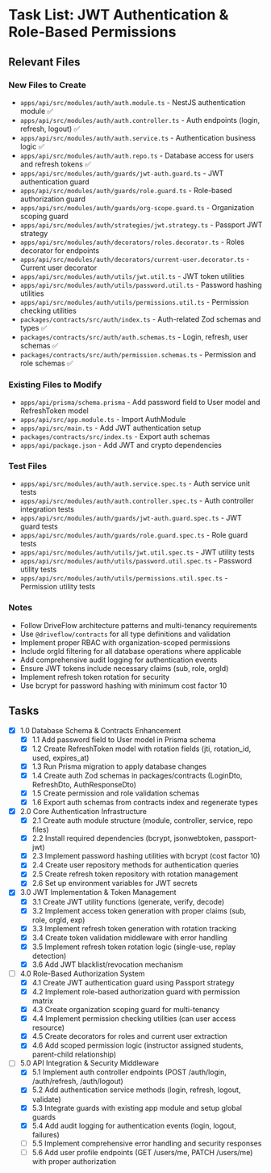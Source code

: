 # Task List: JWT Authentication & Role-Based Permissions

## Relevant Files

### New Files to Create
- `apps/api/src/modules/auth/auth.module.ts` - NestJS authentication module ✅
- `apps/api/src/modules/auth/auth.controller.ts` - Auth endpoints (login, refresh, logout) ✅
- `apps/api/src/modules/auth/auth.service.ts` - Authentication business logic ✅
- `apps/api/src/modules/auth/auth.repo.ts` - Database access for users and refresh tokens ✅
- `apps/api/src/modules/auth/guards/jwt-auth.guard.ts` - JWT authentication guard
- `apps/api/src/modules/auth/guards/role.guard.ts` - Role-based authorization guard
- `apps/api/src/modules/auth/guards/org-scope.guard.ts` - Organization scoping guard
- `apps/api/src/modules/auth/strategies/jwt.strategy.ts` - Passport JWT strategy
- `apps/api/src/modules/auth/decorators/roles.decorator.ts` - Roles decorator for endpoints
- `apps/api/src/modules/auth/decorators/current-user.decorator.ts` - Current user decorator
- `apps/api/src/modules/auth/utils/jwt.util.ts` - JWT token utilities
- `apps/api/src/modules/auth/utils/password.util.ts` - Password hashing utilities
- `apps/api/src/modules/auth/utils/permissions.util.ts` - Permission checking utilities
- `packages/contracts/src/auth/index.ts` - Auth-related Zod schemas and types ✅
- `packages/contracts/src/auth/auth.schemas.ts` - Login, refresh, user schemas ✅
- `packages/contracts/src/auth/permission.schemas.ts` - Permission and role schemas ✅

### Existing Files to Modify
- `apps/api/prisma/schema.prisma` - Add password field to User model and RefreshToken model
- `apps/api/src/app.module.ts` - Import AuthModule
- `apps/api/src/main.ts` - Add JWT authentication setup
- `packages/contracts/src/index.ts` - Export auth schemas
- `apps/api/package.json` - Add JWT and crypto dependencies

### Test Files
- `apps/api/src/modules/auth/auth.service.spec.ts` - Auth service unit tests
- `apps/api/src/modules/auth/auth.controller.spec.ts` - Auth controller integration tests
- `apps/api/src/modules/auth/guards/jwt-auth.guard.spec.ts` - JWT guard tests
- `apps/api/src/modules/auth/guards/role.guard.spec.ts` - Role guard tests
- `apps/api/src/modules/auth/utils/jwt.util.spec.ts` - JWT utility tests
- `apps/api/src/modules/auth/utils/password.util.spec.ts` - Password utility tests
- `apps/api/src/modules/auth/utils/permissions.util.spec.ts` - Permission utility tests

### Notes
- Follow DriveFlow architecture patterns and multi-tenancy requirements
- Use `@driveflow/contracts` for all type definitions and validation
- Implement proper RBAC with organization-scoped permissions
- Include orgId filtering for all database operations where applicable
- Add comprehensive audit logging for authentication events
- Ensure JWT tokens include necessary claims (sub, role, orgId)
- Implement refresh token rotation for security
- Use bcrypt for password hashing with minimum cost factor 10

## Tasks

- [x] 1.0 Database Schema & Contracts Enhancement
  - [x] 1.1 Add password field to User model in Prisma schema
  - [x] 1.2 Create RefreshToken model with rotation fields (jti, rotation_id, used, expires_at)
  - [x] 1.3 Run Prisma migration to apply database changes
  - [x] 1.4 Create auth Zod schemas in packages/contracts (LoginDto, RefreshDto, AuthResponseDto)
  - [x] 1.5 Create permission and role validation schemas
  - [x] 1.6 Export auth schemas from contracts index and regenerate types

- [x] 2.0 Core Authentication Infrastructure
  - [x] 2.1 Create auth module structure (module, controller, service, repo files)
  - [x] 2.2 Install required dependencies (bcrypt, jsonwebtoken, passport-jwt)
  - [x] 2.3 Implement password hashing utilities with bcrypt (cost factor 10)
  - [x] 2.4 Create user repository methods for authentication queries
  - [x] 2.5 Create refresh token repository with rotation management
  - [x] 2.6 Set up environment variables for JWT secrets

- [x] 3.0 JWT Implementation & Token Management
  - [x] 3.1 Create JWT utility functions (generate, verify, decode)
  - [x] 3.2 Implement access token generation with proper claims (sub, role, orgId, exp)
  - [x] 3.3 Implement refresh token generation with rotation tracking
  - [x] 3.4 Create token validation middleware with error handling
  - [x] 3.5 Implement refresh token rotation logic (single-use, replay detection)
  - [x] 3.6 Add JWT blacklist/revocation mechanism

- [ ] 4.0 Role-Based Authorization System
  - [x] 4.1 Create JWT authentication guard using Passport strategy
  - [x] 4.2 Implement role-based authorization guard with permission matrix
  - [x] 4.3 Create organization scoping guard for multi-tenancy
  - [x] 4.4 Implement permission checking utilities (can user access resource)
  - [x] 4.5 Create decorators for roles and current user extraction
  - [x] 4.6 Add scoped permission logic (instructor assigned students, parent-child relationship)

- [ ] 5.0 API Integration & Security Middleware
  - [x] 5.1 Implement auth controller endpoints (POST /auth/login, /auth/refresh, /auth/logout)
  - [x] 5.2 Add authentication service methods (login, refresh, logout, validate)
  - [x] 5.3 Integrate guards with existing app module and setup global guards
  - [x] 5.4 Add audit logging for authentication events (login, logout, failures)
  - [ ] 5.5 Implement comprehensive error handling and security responses
  - [ ] 5.6 Add user profile endpoints (GET /users/me, PATCH /users/me) with proper authorization

